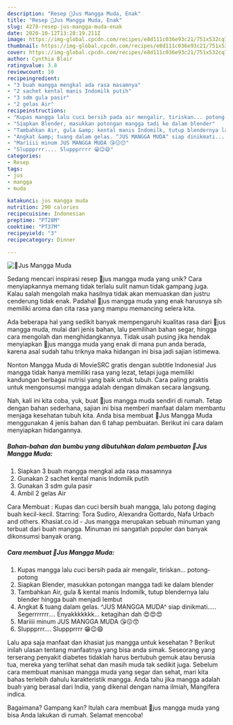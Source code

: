 ```yaml
---
description: "Resep 🥂Jus Mangga Muda, Enak"
title: "Resep 🥂Jus Mangga Muda, Enak"
slug: 4278-resep-jus-mangga-muda-enak
date: 2020-10-12T13:28:19.211Z
image: https://img-global.cpcdn.com/recipes/e8d111c036e93c21/751x532cq70/🥂jus-mangga-muda-foto-resep-utama.jpg
thumbnail: https://img-global.cpcdn.com/recipes/e8d111c036e93c21/751x532cq70/🥂jus-mangga-muda-foto-resep-utama.jpg
cover: https://img-global.cpcdn.com/recipes/e8d111c036e93c21/751x532cq70/🥂jus-mangga-muda-foto-resep-utama.jpg
author: Cynthia Blair
ratingvalue: 3.8
reviewcount: 10
recipeingredient:
- "3 buah mangga mengkal ada rasa masamnya"
- "2 sachet kental manis Indomilk putih"
- "3 sdm gula pasir"
- "2 gelas Air"
recipeinstructions:
- "Kupas mangga lalu cuci bersih pada air mengalir, tiriskan... potong-potong"
- "Siapkan Blender, masukkan potongan mangga tadi ke dalam blender"
- "Tambahkan Air, gula &amp; kental manis Indomilk, tutup blendernya lalu blender hingga buah menjadi lembut"
- "Angkat &amp; tuang dalam gelas. ^JUS MANGGA MUDA^ siap dinikmati..... Segerrrrrrr.... Enyakkkkkkk... ketagihan dah 😍😍😍"
- "Mariiii minum JUS MANGGA MUDA 😘😗😙"
- "Sluppprrr.... Sluppprrrr 😁😉😄"
categories:
- Resep
tags:
- jus
- mangga
- muda

katakunci: jus mangga muda 
nutrition: 290 calories
recipecuisine: Indonesian
preptime: "PT28M"
cooktime: "PT37M"
recipeyield: "3"
recipecategory: Dinner

---
```



![🥂Jus Mangga Muda](https://img-global.cpcdn.com/recipes/e8d111c036e93c21/751x532cq70/🥂jus-mangga-muda-foto-resep-utama.jpg)

Sedang mencari inspirasi resep 🥂jus mangga muda yang unik? Cara menyiapkannya memang tidak terlalu sulit namun tidak gampang juga. Kalau salah mengolah maka hasilnya tidak akan memuaskan dan justru cenderung tidak enak. Padahal 🥂jus mangga muda yang enak harusnya sih memiliki aroma dan cita rasa yang mampu memancing selera kita.

Ada beberapa hal yang sedikit banyak mempengaruhi kualitas rasa dari 🥂jus mangga muda, mulai dari jenis bahan, lalu pemilihan bahan segar, hingga cara mengolah dan menghidangkannya. Tidak usah pusing jika hendak menyiapkan 🥂jus mangga muda yang enak di mana pun anda berada, karena asal sudah tahu triknya maka hidangan ini bisa jadi sajian istimewa.

Nonton Mangga Muda di MovieSRC gratis dengan subtitle Indonesia! Jus mangga tidak hanya memiliki rasa yang lezat, tetapi juga memiliki kandungan berbagai nutrisi yang baik untuk tubuh. Cara paling praktis untuk mengonsumsi mangga adalah dengan dimakan secara langsung.


Nah, kali ini kita coba, yuk, buat 🥂jus mangga muda sendiri di rumah. Tetap dengan bahan sederhana, sajian ini bisa memberi manfaat dalam membantu menjaga kesehatan tubuh kita. Anda bisa membuat 🥂Jus Mangga Muda menggunakan 4 jenis bahan dan 6 tahap pembuatan. Berikut ini cara dalam menyiapkan hidangannya.

<!--inarticleads1-->

##### Bahan-bahan dan bumbu yang dibutuhkan dalam pembuatan 🥂Jus Mangga Muda:

1. Siapkan 3 buah mangga mengkal ada rasa masamnya
1. Gunakan 2 sachet kental manis Indomilk putih
1. Gunakan 3 sdm gula pasir
1. Ambil 2 gelas Air


Cara Membuat : Kupas dan cuci bersih buah mangga, lalu potong daging buah kecil-kecil. Starring: Tora Sudiro, Alexandra Gottardo, Nafa Urbach and others. Khasiat.co.id - Jus mangga merupakan sebuah minuman yang terbuat dari buah mangga. Minuman ini sangatlah populer dan banyak dikonsumsi banyak orang. 

<!--inarticleads2-->

##### Cara membuat 🥂Jus Mangga Muda:

1. Kupas mangga lalu cuci bersih pada air mengalir, tiriskan... potong-potong
1. Siapkan Blender, masukkan potongan mangga tadi ke dalam blender
1. Tambahkan Air, gula &amp; kental manis Indomilk, tutup blendernya lalu blender hingga buah menjadi lembut
1. Angkat &amp; tuang dalam gelas. ^JUS MANGGA MUDA^ siap dinikmati..... Segerrrrrrr.... Enyakkkkkkk... ketagihan dah 😍😍😍
1. Mariiii minum JUS MANGGA MUDA 😘😗😙
1. Sluppprrr.... Sluppprrrr 😁😉😄


Lalu apa saja manfaat dan khasiat jus mangga untuk kesehatan ? Berikut inilah ulasan tentang manfaatnya yang bisa anda simak. Seseorang yang terserang penyakit diabetes tidaklah harus bertubuh gemuk atau berusia tua, mereka yang terlihat sehat dan masih muda tak sedikit juga. Sebelum cara membuat manisan mangga muda yang segar dan sehat, mari kita bahas terlebih dahulu karakteristik mangga. Anda tahu jika mangga adalah buah yang berasal dari India, yang dikenal dengan nama ilmiah, Mangifera indica. 

Bagaimana? Gampang kan? Itulah cara membuat 🥂jus mangga muda yang bisa Anda lakukan di rumah. Selamat mencoba!
